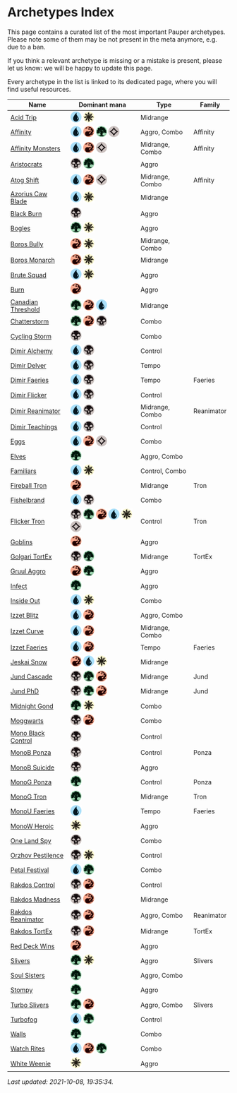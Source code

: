 # Archetypes Index

This page contains a curated list of the most important Pauper archetypes.
Please note some of them may be not present in the meta anymore, e.g. due to a ban.

If you think a relevant archetype is missing or a mistake is present, please let us know: we will be happy to update this page.

Every archetype in the list is linked to its dedicated page, where you will find useful resources.

| Name                   | Dominant mana | Type            | Family          |
| -----------------------| ------------- | --------------- | --------------- |
[Acid Trip](../archetypes/Acid%20Trip.html) | <img src="../resources/images/mana/U.png" width="25"/> <img src="../resources/images/mana/W.png" width="25"/> | Midrange        |              |
[Affinity](../archetypes/Affinity.html) | <img src="../resources/images/mana/U.png" width="25"/> <img src="../resources/images/mana/R.png" width="25"/> <img src="../resources/images/mana/G.png" width="25"/> <img src="../resources/images/mana/C.png" width="25"/> | Aggro, Combo    | Affinity     |
[Affinity Monsters](../archetypes/Affinity%20Monsters.html) | <img src="../resources/images/mana/U.png" width="25"/> <img src="../resources/images/mana/R.png" width="25"/> <img src="../resources/images/mana/C.png" width="25"/> | Midrange, Combo | Affinity     |
[Aristocrats](../archetypes/Aristocrats.html) | <img src="../resources/images/mana/B.png" width="25"/> <img src="../resources/images/mana/G.png" width="25"/> | Aggro           |              |
[Atog Shift](../archetypes/Atog%20Shift.html) | <img src="../resources/images/mana/U.png" width="25"/> <img src="../resources/images/mana/R.png" width="25"/> <img src="../resources/images/mana/C.png" width="25"/> | Midrange, Combo | Affinity     |
[Azorius Caw Blade](../archetypes/Azorius%20Caw%20Blade.html) | <img src="../resources/images/mana/U.png" width="25"/> <img src="../resources/images/mana/W.png" width="25"/> | Midrange        |              |
[Black Burn](../archetypes/Black%20Burn.html) | <img src="../resources/images/mana/B.png" width="25"/> | Aggro           |              |
[Bogles](../archetypes/Bogles.html) | <img src="../resources/images/mana/G.png" width="25"/> <img src="../resources/images/mana/W.png" width="25"/> | Aggro           |              |
[Boros Bully](../archetypes/Boros%20Bully.html) | <img src="../resources/images/mana/R.png" width="25"/> <img src="../resources/images/mana/W.png" width="25"/> | Midrange, Combo |              |
[Boros Monarch](../archetypes/Boros%20Monarch.html) | <img src="../resources/images/mana/R.png" width="25"/> <img src="../resources/images/mana/W.png" width="25"/> | Midrange        |              |
[Brute Squad](../archetypes/Brute%20Squad.html) | <img src="../resources/images/mana/U.png" width="25"/> <img src="../resources/images/mana/W.png" width="25"/> | Aggro           |              |
[Burn](../archetypes/Burn.html) | <img src="../resources/images/mana/R.png" width="25"/> | Aggro           |              |
[Canadian Threshold](../archetypes/Canadian%20Threshold.html) | <img src="../resources/images/mana/G.png" width="25"/> <img src="../resources/images/mana/R.png" width="25"/> <img src="../resources/images/mana/U.png" width="25"/> | Midrange        |              |
[Chatterstorm](../archetypes/Chatterstorm.html) | <img src="../resources/images/mana/G.png" width="25"/> <img src="../resources/images/mana/R.png" width="25"/> <img src="../resources/images/mana/B.png" width="25"/> | Combo           |              |
[Cycling Storm](../archetypes/Cycling%20Storm.html) | <img src="../resources/images/mana/B.png" width="25"/> | Combo           |              |
[Dimir Alchemy](../archetypes/Dimir%20Alchemy.html) | <img src="../resources/images/mana/U.png" width="25"/> <img src="../resources/images/mana/B.png" width="25"/> | Control         |              |
[Dimir Delver](../archetypes/Dimir%20Delver.html) | <img src="../resources/images/mana/U.png" width="25"/> <img src="../resources/images/mana/B.png" width="25"/> | Tempo           |              |
[Dimir Faeries](../archetypes/Dimir%20Faeries.html) | <img src="../resources/images/mana/U.png" width="25"/> <img src="../resources/images/mana/B.png" width="25"/> | Tempo           | Faeries      |
[Dimir Flicker](../archetypes/Dimir%20Flicker.html) | <img src="../resources/images/mana/U.png" width="25"/> <img src="../resources/images/mana/B.png" width="25"/> | Control         |              |
[Dimir Reanimator](../archetypes/Dimir%20Reanimator.html) | <img src="../resources/images/mana/U.png" width="25"/> <img src="../resources/images/mana/B.png" width="25"/> | Midrange, Combo | Reanimator   |
[Dimir Teachings](../archetypes/Dimir%20Teachings.html) | <img src="../resources/images/mana/U.png" width="25"/> <img src="../resources/images/mana/B.png" width="25"/> | Control         |              |
[Eggs](../archetypes/Eggs.html) | <img src="../resources/images/mana/U.png" width="25"/> <img src="../resources/images/mana/R.png" width="25"/> <img src="../resources/images/mana/C.png" width="25"/> | Combo           |              |
[Elves](../archetypes/Elves.html) | <img src="../resources/images/mana/G.png" width="25"/> | Aggro, Combo    |              |
[Familiars](../archetypes/Familiars.html) | <img src="../resources/images/mana/U.png" width="25"/> <img src="../resources/images/mana/W.png" width="25"/> | Control, Combo  |              |
[Fireball Tron](../archetypes/Fireball%20Tron.html) | <img src="../resources/images/mana/R.png" width="25"/> | Midrange        | Tron         |
[Fishelbrand](../archetypes/Fishelbrand.html) | <img src="../resources/images/mana/U.png" width="25"/> <img src="../resources/images/mana/B.png" width="25"/> | Combo           |              |
[Flicker Tron](../archetypes/Flicker%20Tron.html) | <img src="../resources/images/mana/B.png" width="25"/> <img src="../resources/images/mana/G.png" width="25"/> <img src="../resources/images/mana/R.png" width="25"/> <img src="../resources/images/mana/U.png" width="25"/> <img src="../resources/images/mana/W.png" width="25"/> <img src="../resources/images/mana/C.png" width="25"/> | Control         | Tron         |
[Goblins](../archetypes/Goblins.html) | <img src="../resources/images/mana/R.png" width="25"/> | Aggro           |              |
[Golgari TortEx](../archetypes/Golgari%20TortEx.html) | <img src="../resources/images/mana/B.png" width="25"/> <img src="../resources/images/mana/G.png" width="25"/> | Midrange        | TortEx       |
[Gruul Aggro](../archetypes/Gruul%20Aggro.html) | <img src="../resources/images/mana/R.png" width="25"/> <img src="../resources/images/mana/G.png" width="25"/> | Aggro           |              |
[Infect](../archetypes/Infect.html) | <img src="../resources/images/mana/G.png" width="25"/> | Aggro           |              |
[Inside Out](../archetypes/Inside%20Out.html) | <img src="../resources/images/mana/U.png" width="25"/> <img src="../resources/images/mana/W.png" width="25"/> | Combo           |              |
[Izzet Blitz](../archetypes/Izzet%20Blitz.html) | <img src="../resources/images/mana/U.png" width="25"/> <img src="../resources/images/mana/R.png" width="25"/> | Aggro, Combo    |              |
[Izzet Curve](../archetypes/Izzet%20Curve.html) | <img src="../resources/images/mana/U.png" width="25"/> <img src="../resources/images/mana/R.png" width="25"/> | Midrange, Combo |              |
[Izzet Faeries](../archetypes/Izzet%20Faeries.html) | <img src="../resources/images/mana/U.png" width="25"/> <img src="../resources/images/mana/R.png" width="25"/> | Tempo           | Faeries      |
[Jeskai Snow](../archetypes/Jeskai%20Snow.html) | <img src="../resources/images/mana/R.png" width="25"/> <img src="../resources/images/mana/U.png" width="25"/> <img src="../resources/images/mana/W.png" width="25"/> | Midrange        |              |
[Jund Cascade](../archetypes/Jund%20Cascade.html) | <img src="../resources/images/mana/B.png" width="25"/> <img src="../resources/images/mana/G.png" width="25"/> <img src="../resources/images/mana/R.png" width="25"/> | Midrange        | Jund         |
[Jund PhD](../archetypes/Jund%20PhD.html) | <img src="../resources/images/mana/B.png" width="25"/> <img src="../resources/images/mana/G.png" width="25"/> <img src="../resources/images/mana/R.png" width="25"/> | Midrange        | Jund         |
[Midnight Gond](../archetypes/Midnight%20Gond.html) | <img src="../resources/images/mana/G.png" width="25"/> <img src="../resources/images/mana/W.png" width="25"/> | Combo           |              |
[Moggwarts](../archetypes/Moggwarts.html) | <img src="../resources/images/mana/B.png" width="25"/> <img src="../resources/images/mana/R.png" width="25"/> | Combo           |              |
[Mono Black Control](../archetypes/Mono%20Black%20Control.html) | <img src="../resources/images/mana/B.png" width="25"/> | Control         |              |
[MonoB Ponza](../archetypes/MonoB%20Ponza.html) | <img src="../resources/images/mana/B.png" width="25"/> | Control         | Ponza        |
[MonoB Suicide](../archetypes/MonoB%20Suicide.html) | <img src="../resources/images/mana/B.png" width="25"/> | Aggro           |              |
[MonoG Ponza](../archetypes/MonoG%20Ponza.html) | <img src="../resources/images/mana/G.png" width="25"/> | Control         | Ponza        |
[MonoG Tron](../archetypes/MonoG%20Tron.html) | <img src="../resources/images/mana/G.png" width="25"/> | Midrange        | Tron         |
[MonoU Faeries](../archetypes/MonoU%20Faeries.html) | <img src="../resources/images/mana/U.png" width="25"/> | Tempo           | Faeries      |
[MonoW Heroic](../archetypes/MonoW%20Heroic.html) | <img src="../resources/images/mana/W.png" width="25"/> | Aggro           |              |
[One Land Spy](../archetypes/One%20Land%20Spy.html) | <img src="../resources/images/mana/B.png" width="25"/> | Combo           |              |
[Orzhov Pestilence](../archetypes/Orzhov%20Pestilence.html) | <img src="../resources/images/mana/B.png" width="25"/> <img src="../resources/images/mana/W.png" width="25"/> | Control         |              |
[Petal Festival](../archetypes/Petal%20Festival.html) | <img src="../resources/images/mana/U.png" width="25"/> <img src="../resources/images/mana/G.png" width="25"/> | Combo           |              |
[Rakdos Control](../archetypes/Rakdos%20Control.html) | <img src="../resources/images/mana/B.png" width="25"/> <img src="../resources/images/mana/R.png" width="25"/> | Control         |              |
[Rakdos Madness](../archetypes/Rakdos%20Madness.html) | <img src="../resources/images/mana/B.png" width="25"/> <img src="../resources/images/mana/R.png" width="25"/> | Midrange        |              |
[Rakdos Reanimator](../archetypes/Rakdos%20Reanimator.html) | <img src="../resources/images/mana/B.png" width="25"/> <img src="../resources/images/mana/R.png" width="25"/> | Aggro, Combo    | Reanimator   |
[Rakdos TortEx](../archetypes/Rakdos%20TortEx.html) | <img src="../resources/images/mana/B.png" width="25"/> <img src="../resources/images/mana/R.png" width="25"/> | Midrange        | TortEx       |
[Red Deck Wins](../archetypes/Red%20Deck%20Wins.html) | <img src="../resources/images/mana/R.png" width="25"/> | Aggro           |              |
[Slivers](../archetypes/Slivers.html) | <img src="../resources/images/mana/G.png" width="25"/> <img src="../resources/images/mana/W.png" width="25"/> | Aggro           | Slivers      |
[Soul Sisters](../archetypes/Soul%20Sisters.html) | <img src="../resources/images/mana/G.png" width="25"/> | Aggro, Combo    |              |
[Stompy](../archetypes/Stompy.html) | <img src="../resources/images/mana/G.png" width="25"/> | Aggro           |              |
[Turbo Slivers](../archetypes/Turbo%20Slivers.html) | <img src="../resources/images/mana/G.png" width="25"/> <img src="../resources/images/mana/R.png" width="25"/> | Aggro, Combo    | Slivers      |
[Turbofog](../archetypes/Turbofog.html) | <img src="../resources/images/mana/U.png" width="25"/> <img src="../resources/images/mana/G.png" width="25"/> | Control         |              |
[Walls](../archetypes/Walls.html) | <img src="../resources/images/mana/G.png" width="25"/> | Combo           |              |
[Watch Rites](../archetypes/Watch%20Rites.html) | <img src="../resources/images/mana/U.png" width="25"/> <img src="../resources/images/mana/R.png" width="25"/> <img src="../resources/images/mana/G.png" width="25"/> | Combo           |              |
[White Weenie](../archetypes/White%20Weenie.html) | <img src="../resources/images/mana/W.png" width="25"/> | Aggro           |              |



*Last updated: 2021-10-08, 19:35:34.*
